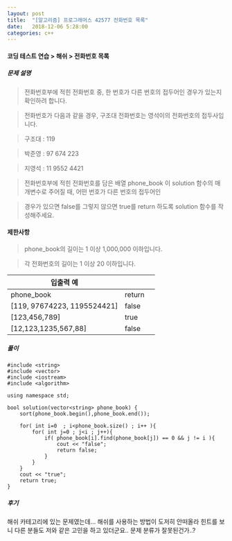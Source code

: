 ```yaml
---
layout: post
title:  "[알고리즘] 프로그래머스 42577 전화번호 목록"
date:   2018-12-06 5:28:00
categories: c++
---
```

#### 코딩 테스트 연습 > 해쉬 > 전화번호 목록

##### 문제 설명
> 전화번호부에 적힌 전화번호 중, 한 번호가 다른 번호의 접두어인 경우가 있는지 확인하려 합니다.

> 전화번호가 다음과 같을 경우, 구조대 전화번호는 영석이의 전화번호의 접두사입니다.

> 구조대 : 119

> 박준영 : 97 674 223

> 지영석 : 11 9552 4421

> 전화번호부에 적힌 전화번호를 담은 배열 phone_book 이 solution 함수의 매개변수로 주어질 때, 어떤 번호가 다른 번호의 접두어인 

> 경우가 있으면 false를 그렇지 않으면 true를 return 하도록 solution 함수를 작성해주세요.

#### 제한사항
> phone_book의 길이는 1 이상 1,000,000 이하입니다.

> 각 전화번호의 길이는 1 이상 20 이하입니다.

| 입출력 예 |  |  |
| ------ | ------ | ------ |
| phone_book | return |
| [119, 97674223, 1195524421] | false |
| [123,456,789] | true |
| [12,123,1235,567,88] | false |

##### 풀이
```
#include <string>
#include <vector>
#include <iostream>
#include <algorithm>

using namespace std;

bool solution(vector<string> phone_book) {
    sort(phone_book.begin(),phone_book.end());

    for( int i=0  ; i<phone_book.size() ; i++ ){
        for( int j=0 ; j<i ; j++){
            if( phone_book[i].find(phone_book[j]) == 0 && j != i ){
                cout << "false";
                return false;
            }
        }
    }
    cout << "true";
    return true;
}
```

##### 후기
해쉬 카테고리에 있는 문제였는데... 해쉬를 사용하는 방법이 도저히 안떠올라 힌트를 보니
다른 분들도 저와 같은 고민을 하고 있더군요.. 문제 분류가 잘못된건가..?